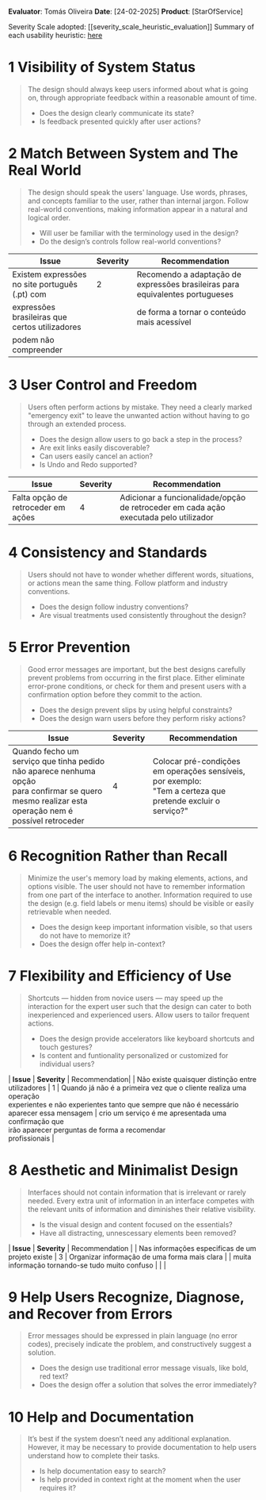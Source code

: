 <!-- This Heuristic Evaluation Workbook replicates the one proposed by the 
Nielsen Norman Group available at: https://media.nngroup.com/media/articles/attachments/Heuristic_Evaluation_Workbook_-_Nielsen_Norman_Group.pdf
-->

**Evaluator**: Tomás Oliveira
**Date**: [24-02-2025]
**Product**: [StarOfService]

Severity Scale adopted: [[severity_scale_heuristic_evaluation]]
Summary of each usability heuristic: [here](https://media.nngroup.com/media/articles/attachments/Heuristic_Summary1-compressed.pdf)

# 1 Visibility of System Status
>	The design should always keep users informed about what is going on, through appropriate feedback within a reasonable amount of time. 
>	- Does the design clearly communicate its state?
>	- Is feedback presented quickly after user actions?





# 2 Match Between System and The Real World
>	The design should speak the users' language. Use words, phrases, and concepts familiar to the user, rather than internal jargon. Follow real-world conventions, making information appear in a natural and logical order. 
>	- Will user be familiar with the terminology used in the design? 
>	- Do the design’s controls follow real-world conventions?

| **Issue**                                           | **Severity** | Recommendation                                                                  |
| ---------------                                     | ------------ | --------------                                                                  |
| Existem expressões no site português (.pt) com      | 2            |  Recomendo a adaptação de expressões brasileiras para equivalentes portugueses  |
| expressões brasileiras que certos utilizadores      |              |  de forma a tornar o conteúdo mais acessível                                    |               
| podem não compreender



# 3 User Control and Freedom
>	Users often perform actions by mistake. They need a clearly marked "emergency exit" to leave the unwanted action without having to go through an extended process. 
>	- Does the design allow users to go back a step in the process? 
>	- Are exit links easily discoverable? 
>	- Can users easily cancel an action? 
>	- Is Undo and Redo supported?

| **Issue**                                        | **Severity**    | Recommendation                                                        |
| ---------------                                  | ------------    |--------------                                                         |
| Falta opção de retroceder em ações               | 4               | Adicionar a funcionalidade/opção de retroceder em cada ação executada pelo utilizador



# 4 Consistency and Standards
>	Users should not have to wonder whether different words, situations, or actions mean the same thing. Follow platform and industry conventions. 
>	- Does the design follow industry conventions? 
>	- Are visual treatments used consistently throughout the design?



# 5 Error Prevention
>	Good error messages are important, but the best designs carefully prevent problems from occurring in the first place. Either eliminate error-prone conditions, or check for them and present users with a confirmation option before they commit to the action. 
>	- Does the design prevent slips by using helpful constraints? 
>	- Does the design warn users before they perform risky actions?

| **Issue**                                                 | **Severity** | **Recommendation**                                                            |
|-----------------------------------------------------------|-------------|------------------------------------------------------------------------------|
| Quando fecho um serviço que tinha pedido não aparece nenhuma opção <br> para confirmar se quero mesmo realizar esta operação nem é possível retroceder | 4           | Colocar pré-condições em operações sensíveis, por exemplo: <br> "Tem a certeza que pretende excluir o serviço?" |


# 6 Recognition Rather than Recall
>	Minimize the user's memory load by making elements, actions, and options visible. The user should not have to remember information from one part of the interface to another. Information required to use the design (e.g. field labels or menu items) should be visible or easily retrievable when needed. 
>	- Does the design keep important information visible, so that users do not have to memorize it? 
>	- Does the design offer help in-context?




# 7 Flexibility and Efficiency of Use
>	Shortcuts — hidden from novice users — may speed up the interaction for the expert user such that the design can cater to both inexperienced and experienced users. Allow users to tailor frequent actions. 
>	- Does the design provide accelerators like keyboard shortcuts and touch gestures? 
>	- Is content and funtionality personalized or customized for individual users?

| **Issue** | **Severity** | Recommendation|
| Não existe quaisquer distinção entre utilizadores       |  1           | Quando já não é a primeira vez que o cliente realiza uma operação  
  experientes e não experientes tanto que sempre que                       não é necessário aparecer essa mensagem                           |
  crio um serviço é me apresentada uma confirmação que                                                                                      
  irão aparecer perguntas de forma a recomendar                                                                                             
  profissionais                                           |                                                                                


# 8 Aesthetic and Minimalist Design
>	Interfaces should not contain information that is irrelevant or rarely needed. Every extra unit of information in an interface competes with the relevant units of information and diminishes their relative visibility. 
>	- Is the visual design and content focused on the essentials? 
>	- Have all distracting, unnescessary elements been removed?

| **Issue**                                             | **Severity** | Recommendation                                |
| Nas informações especificas de um projeto existe      | 3            | Organizar informação de uma forma mais clara  |
| muita informação tornando-se tudo muito confuso       |              |                                               |



# 9 Help Users Recognize, Diagnose, and Recover from Errors
>	Error messages should be expressed in plain language (no error codes), precisely indicate the problem, and constructively suggest a solution. 
>	- Does the design use traditional error message visuals, like bold, red text? 
>	- Does the design offer a solution that solves the error immediately?





# 10 Help and Documentation
>	It’s best if the system doesn’t need any additional explanation. However, it may be necessary to provide documentation to help users understand how to complete their tasks. 
>	- Is help documentation easy to search? 
>	- Is help provided in context right at the moment when the user requires it?

